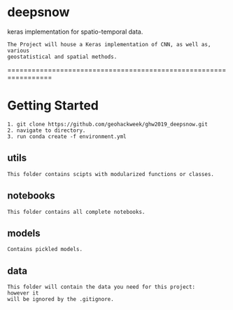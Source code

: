 # deepsnow
keras implementation for spatio-temporal data. 

```
The Project will house a Keras implementation of CNN, as well as, various 
geostatistical and spatial methods. 
```

=================================================================


# Getting Started

```
1. git clone https://github.com/geohackweek/ghw2019_deepsnow.git
2. navigate to directory. 
3. run conda create -f environment.yml

```

## utils
```
This folder contains scipts with modularized functions or classes. 
```
## notebooks
```
This folder contains all complete notebooks.
```
## models
```
Contains pickled models. 
```
## data
```
This folder will contain the data you need for this project: 
however it
will be ignored by the .gitignore.
```
